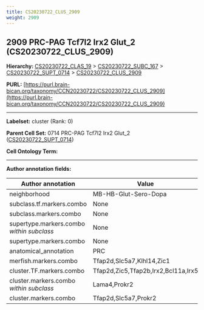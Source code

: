 ```yaml
---
title: CS20230722_CLUS_2909
weight: 2909
---
```

## 2909 PRC-PAG Tcf7l2 Irx2 Glut_2 (CS20230722_CLUS_2909)
<b>Hierarchy: </b>
[CS20230722_CLAS_19](../CS20230722_CLAS_19) >
[CS20230722_SUBC_167](../CS20230722_SUBC_167) >
[CS20230722_SUPT_0714](../CS20230722_SUPT_0714) >
[CS20230722_CLUS_2909](../CS20230722_CLUS_2909)

**PURL:** [https://purl.brain-bican.org/taxonomy/CCN20230722/CS20230722_CLUS_2909](https://purl.brain-bican.org/taxonomy/CCN20230722/CS20230722_CLUS_2909)

---


**Labelset:** cluster (Rank: 0)

**Parent Cell Set:** 0714 PRC-PAG Tcf7l2 Irx2 Glut_2 ([CS20230722_SUPT_0714](../CS20230722_SUPT_0714))



**Cell Ontology Term:** 

[MARKER GENES.]: #


---

[TRANSFERRED ANNOTATIONS.]: #


[AUTHOR ANNOTATION FIELDS.]: #


**Author annotation fields:**

| Author annotation | Value |
|-------------------|-------|
|neighborhood|MB-HB-Glut-Sero-Dopa|
|subclass.tf.markers.combo|None|
|subclass.markers.combo|None|
|supertype.markers.combo _within subclass_|None|
|supertype.markers.combo|None|
|anatomical_annotation|PRC|
|merfish.markers.combo|Tfap2d,Slc5a7,Klhl14,Zic1|
|cluster.TF.markers.combo|Tfap2d,Zic5,Tfap2b,Irx2,Bcl11a,Irx5|
|cluster.markers.combo _within subclass_|Lama4,Prokr2|
|cluster.markers.combo|Tfap2d,Slc5a7,Prokr2|
